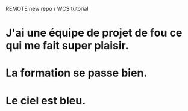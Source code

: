 REMOTE
new repo / WCS tutorial
# J'ai une équipe de projet de fou ce qui me fait super plaisir.
# La formation se passe bien. 
# Le ciel est bleu. 
